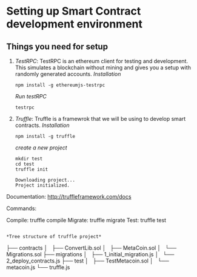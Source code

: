 # Setting up Smart Contract development environment 

## Things you need for setup
1. *TestRPC*: TestRPC is an ethereum client for testing and development. This simulates a blockchain without mining and gives you a setup with randomly generated accounts.
   *Installation*
   ```
   npm install -g ethereumjs-testrpc
   ```
   *Run testRPC*
   ```
   testrpc
   ```

2. *Truffle*: Truffle is a framewrok that we will be using to develop smart contracts.
   *Installation*
   ```
   npm install -g truffle
   ```
   *create a new project*
   ```
   mkdir test
   cd test
   truffle init
   
   Downloading project...
   Project initialized.

  Documentation: http://truffleframework.com/docs

  Commands:

  Compile: truffle compile
  Migrate: truffle migrate
  Test:    truffle test
  ```

  *Tree structure of truffle project*

  ```
  ├── contracts
  │   ├── ConvertLib.sol
  │   ├── MetaCoin.sol
  │   └── Migrations.sol
  ├── migrations
  │   ├── 1_initial_migration.js
  │   └── 2_deploy_contracts.js
  ├── test
  │   ├── TestMetacoin.sol
  │   └── metacoin.js
  └── truffle.js
  ```
